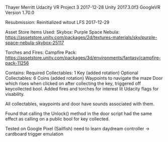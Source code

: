 Thayer Merritt
Udacity VR Project 3
2017-12-28
Unity 2017.3.0f3
GoogleVR Version 1.70.0

Resubmission: Reinitialized witout LFS 2017-12-29

Asset Store Items Used:
Skybox: Purple Space Nebula:
https://assetstore.unity.com/packages/2d/textures-materials/sky/purple-space-nebula-skybox-25117 

Torches and Fires: Campfire Pack:
https://assetstore.unity.com/packages/3d/environments/fantasy/campfire-pack-11256

Contains:
Required Collectables: 1 Key (added rotation)
Optional Collectables: 6 Coins (added rotation)
Waypoints to navigate the maze
Door which rises when clicked on after collecting the key, triggered off keycollected bool.
Added fires and torches for interest
lit Udacity flags for visability. 

All collectables, waypoints and door have sounds associated with them.

Found that calling the Unlock() method in the door script had the same effect as calling on a public bool for key collected. 

Tested on Google Pixel (Sailfish)
need to learn daydream controller -> cardboard trigger emulation
